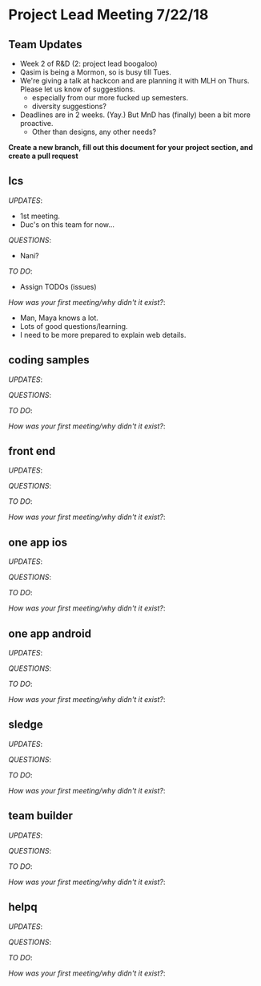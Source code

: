 # Project Lead Meeting 7/22/18
## Team Updates
- Week 2 of R&D (2: project lead boogaloo)
- Qasim is being a Mormon, so is busy till Tues.
- We're giving a talk at hackcon and are planning it with MLH on Thurs. Please let us know of suggestions.
    - especially from our more fucked up semesters.
    - diversity suggestions?
- Deadlines are in 2 weeks. (Yay.) But MnD has (finally) been a bit more proactive.
    - Other than designs, any other needs?

**Create a new branch, fill out this document for your project section, and create a pull request**

## lcs

_UPDATES_:
- 1st meeting.
- Duc's on this team for now...

_QUESTIONS_:
- Nani?

_TO DO_:
- Assign TODOs (issues)

_How was your first meeting/why didn't it exist?_:
- Man, Maya knows a lot.
- Lots of good questions/learning.
- I need to be more prepared to explain web details.

## coding samples

_UPDATES_:

_QUESTIONS_:

_TO DO_:

_How was your first meeting/why didn't it exist?_:

## front end

_UPDATES_:

_QUESTIONS_:

_TO DO_:

_How was your first meeting/why didn't it exist?_:

## one app ios

_UPDATES_:

_QUESTIONS_:

_TO DO_:

_How was your first meeting/why didn't it exist?_:

## one app android

_UPDATES_:

_QUESTIONS_:

_TO DO_:

_How was your first meeting/why didn't it exist?_:

## sledge

_UPDATES_:

_QUESTIONS_:

_TO DO_:

_How was your first meeting/why didn't it exist?_:

## team builder

_UPDATES_:

_QUESTIONS_:

_TO DO_:

_How was your first meeting/why didn't it exist?_:

## helpq

_UPDATES_:

_QUESTIONS_:

_TO DO_:

_How was your first meeting/why didn't it exist?_:

